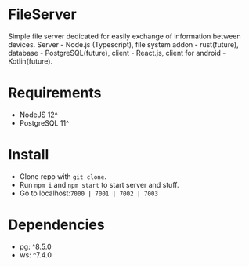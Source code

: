 # FileServer
Simple file server dedicated for easily exchange of information between devices.
Server - Node.js (Typescript), file system addon - rust(future), database - PostgreSQL(future), client - React.js, client for android - Kotlin(future).

# Requirements
* NodeJS 12^
* PostgreSQL 11^

# Install
* Clone repo with `git clone`. 
* Run `npm i` and `npm start` to start server and stuff.
* Go to localhost:<code>7000 | 7001 | 7002 | 7003 </code>

# Dependencies
* pg: ^8.5.0
* ws: ^7.4.0

